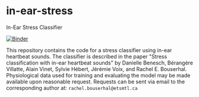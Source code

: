 # in-ear-stress
In-Ear Stress Classifier

[![Binder](https://mybinder.org/badge_logo.svg)](https://mybinder.org/v2/gh/danibene/in-ear-stress/add/pipe_pkl?labpath=example_predictions_onnx.ipynb)

This repository contains the code for a stress classifier using in-ear heartbeat sounds. The classifier is described in the paper "Stress classification with in-ear heartbeat sounds" by Danielle Benesch, Bérangère Villatte, Alain Vinet, Sylvie Hébert, Jérémie Voix, and Rachel E. Bouserhal. Physiological data used for training and evaluating the model may be made available upon reasonable request. Requests can be sent via email to the corresponding author at: `rachel.bouserhal@etsmtl.ca`